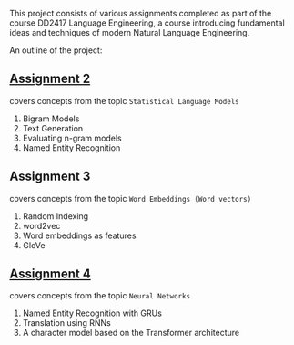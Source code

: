 This project consists of various assignments completed as part of the course DD2417 Language Engineering, a course introducing fundamental ideas and techniques of modern Natural Language Engineering.

An outline of the project:

## [Assignment 2](Assignment_2)
covers concepts from the topic `Statistical Language Models`
1. Bigram Models
2. Text Generation
3. Evaluating n-gram models
4. Named Entity Recognition

## Assignment 3
covers concepts from the topic `Word Embeddings (Word vectors)`
1. Random Indexing
2. word2vec
3. Word embeddings as features
4. GloVe

## [Assignment 4](Assignment_4)
covers concepts from the topic `Neural Networks`
1. Named Entity Recognition with GRUs
2. Translation using RNNs
3. A character model based on the Transformer architecture
